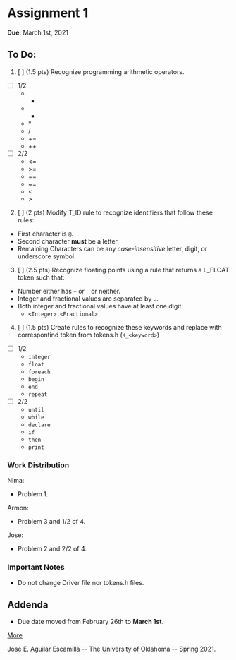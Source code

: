 Assignment 1
============

**Due**: March 1st, 2021

To Do:
------

1. [ ] (1.5 pts) Recognize programming arithmetic operators. 
  - [ ] 1/2
    * +
    * -
    * \*
    * /
    * +=
    * ++
  - [ ] 2/2
    * <=
    * \>=
    * ==
    * ~=
    * <
    * \>


2. [ ] (2 pts) Modify T_ID rule to recognize identifiers that follow these rules:

  * First character is `@`.
  * Second character **must** be a letter.
  * Remaining Characters can be any _case-insensitive_ letter, digit, or underscore symbol.

3. [ ]  (2.5 pts) Recognize floating points using a rule that returns a L_FLOAT token such that:

  * Number either has `+` or `-` or neither.
  * Integer and fractional values are separated by `.`.
  * Both integer and fractional values have at least one digit:
    - `<Integer>.<Fractional>`

4. [ ] (1.5 pts) Create rules to recognize these keywords and replace with correspontind token from tokens.h (`K_<keyword>`)
  - [ ] 1/2
    * `integer`
    * `float`
    * `foreach`
    * `begin`
    * `end`
    * `repeat`
  - [ ] 2/2
    * `until`
    * `while`
    * `declare`
    * `if`
    * `then`
    * `print`

### Work Distribution

Nima:
- Problem 1.

Armon:
- Problem 3 and 1/2 of 4.

Jose:
- Problem 2 and 2/2 of 4.

### Important Notes

- Do not change Driver file nor tokens.h files.


Addenda
-------

* Due date moved from February 26th to **March 1st.**



[More](./cs3323-a1.pdf)


Jose E. Aguilar Escamilla -- The University of Oklahoma -- Spring 2021.